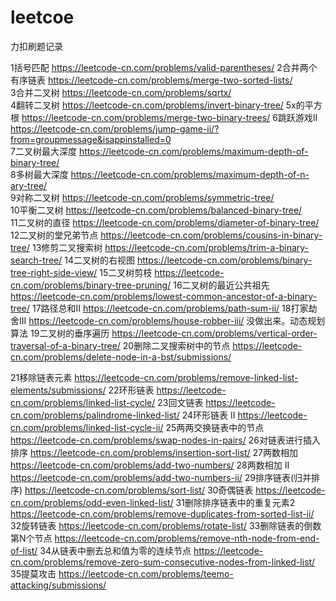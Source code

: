 # leetcoe
力扣刷题记录

1括号匹配           		https://leetcode-cn.com/problems/valid-parentheses/ 
2合并两个有序链表		https://leetcode-cn.com/problems/merge-two-sorted-lists/  
3合并二叉树				https://leetcode-cn.com/problems/sqrtx/  
4翻转二叉树				https://leetcode-cn.com/problems/invert-binary-tree/
5x的平方根				https://leetcode-cn.com/problems/merge-two-binary-trees/ 
6跳跃游戏II				https://leetcode-cn.com/problems/jump-game-ii/?from=groupmessage&isappinstalled=0  
7二叉树最大深度			https://leetcode-cn.com/problems/maximum-depth-of-binary-tree/    
8多树最大深度			https://leetcode-cn.com/problems/maximum-depth-of-n-ary-tree/    
9对称二叉树				https://leetcode-cn.com/problems/symmetric-tree/     
10平衡二叉树				https://leetcode-cn.com/problems/balanced-binary-tree/   
11二叉树的直径			https://leetcode-cn.com/problems/diameter-of-binary-tree/
12二叉树的堂兄弟节点      https://leetcode-cn.com/problems/cousins-in-binary-tree/
13修剪二叉搜索树			https://leetcode-cn.com/problems/trim-a-binary-search-tree/
14二叉树的右视图  		https://leetcode-cn.com/problems/binary-tree-right-side-view/
15二叉树剪枝				https://leetcode-cn.com/problems/binary-tree-pruning/
16二叉树的最近公共祖先	https://leetcode-cn.com/problems/lowest-common-ancestor-of-a-binary-tree/
17路径总和II				https://leetcode-cn.com/problems/path-sum-ii/
18打家劫舍III				https://leetcode-cn.com/problems/house-robber-iii/      没做出来。动态规划算法
19二叉树的垂序遍历		https://leetcode-cn.com/problems/vertical-order-traversal-of-a-binary-tree/
20删除二叉搜索树中的节点  https://leetcode-cn.com/problems/delete-node-in-a-bst/submissions/

21移除链表元素			https://leetcode-cn.com/problems/remove-linked-list-elements/submissions/
22环形链表				https://leetcode-cn.com/problems/linked-list-cycle/
23回文链表				https://leetcode-cn.com/problems/palindrome-linked-list/
24环形链表 II				https://leetcode-cn.com/problems/linked-list-cycle-ii/
25两两交换链表中的节点    https://leetcode-cn.com/problems/swap-nodes-in-pairs/
26对链表进行插入排序		https://leetcode-cn.com/problems/insertion-sort-list/
27两数相加				https://leetcode-cn.com/problems/add-two-numbers/
28两数相加 II				https://leetcode-cn.com/problems/add-two-numbers-ii/
29排序链表(归并排序)		https://leetcode-cn.com/problems/sort-list/
30奇偶链表				https://leetcode-cn.com/problems/odd-even-linked-list/
31删除排序链表中的重复元素2 https://leetcode-cn.com/problems/remove-duplicates-from-sorted-list-ii/
32旋转链表				https://leetcode-cn.com/problems/rotate-list/
33删除链表的倒数第N个节点 https://leetcode-cn.com/problems/remove-nth-node-from-end-of-list/
34从链表中删去总和值为零的连续节点 https://leetcode-cn.com/problems/remove-zero-sum-consecutive-nodes-from-linked-list/
35提莫攻击			https://leetcode-cn.com/problems/teemo-attacking/submissions/	

